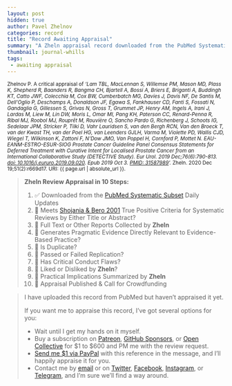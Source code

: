 ```yaml
---
layout: post
hidden: true
author: Pavel Zhelnov
categories: record
title: "Record Awaiting Appraisal"
summary: "A Zheln appraisal record downloaded from the PubMed Systematic Subset daily updates."
thumbnail: journal-whills
tags:
 - awaiting appraisal
---
```


<small id="citation">Zhelnov P. A critical appraisal of _‘Lam TBL, MacLennan S, Willemse PM, Mason MD, Plass K, Shepherd R, Baanders R, Bangma CH, Bjartell A, Bossi A, Briers E, Briganti A, Buddingh KT, Catto JWF, Colecchia M, Cox BW, Cumberbatch MG, Davies J, Davis NF, De Santis M, Dell'Oglio P, Deschamps A, Donaldson JF, Egawa S, Fankhauser CD, Fanti S, Fossati N, Gandaglia G, Gillessen S, Grivas N, Gross T, Grummet JP, Henry AM, Ingels A, Irani J, Lardas M, Liew M, Lin DW, Moris L, Omar MI, Pang KH, Paterson CC, Renard-Penna R, Ribal MJ, Roobol MJ, Rouprêt M, Rouvière O, Sancho Pardo G, Richenberg J, Schoots IG, Sedelaar JPM, Stricker P, Tilki D, Vahr Lauridsen S, van den Bergh RCN, Van den Broeck T, van der Kwast TH, van der Poel HG, van Leenders GJLH, Varma M, Violette PD, Wallis CJD, Wiegel T, Wilkinson K, Zattoni F, N'Dow JMO, Van Poppel H, Cornford P, Mottet N. EAU-EANM-ESTRO-ESUR-SIOG Prostate Cancer Guideline Panel Consensus Statements for Deferred Treatment with Curative Intent for Localised Prostate Cancer from an International Collaborative Study (DETECTIVE Study). Eur Urol. 2019 Dec;76(6):790-813. [doi: 10.1016/j.eururo.2019.09.020](https://doi.org/10.1016/j.eururo.2019.09.020). Epub 2019 Oct 3. [PMID: 31587989](https://pubmed.gov/31587989)’._ Zheln. 2020 Dec 19;51(2):r669d17. URI: {{ page.url | absolute_url }}.</small>

> **Zheln Review Appraisal in 10 Steps:**
>
> 1. ✅ Downloaded from the [PubMed Systematic Subset](https://github.com/p1m-ortho/qs-global-ortho-search-queries/blob/global-sr-query/README.md) Daily Updates
> 2. 🔄 Meets [Shojania & Bero 2001](https://www.researchgate.net/publication/11820967_Taking_Advantage_of_the_Explosion_of_Systematic_Reviews_An_Efficient_MEDLINE_Search_Strategy) True Positive Criteria for Systematic Reviews by Either Title or Abstract?
> 3. 🔄 Full Text or Other Reports Collected by **Zheln**
> 4. 🔄 Generates Pragmatic Evidence Directly Relevant to Evidence-Based Practice?
> 5. 🔄 Is Duplicate?
> 6. 🔄 Passed or Failed Replication?
> 7. 🔄 Has Critical Conduct Flaws?
> 8. 🔄 Liked or Disliked by **Zheln**?
> 9. 🔄 Practical Implications Summarized by **Zheln**
> 10. 🔄 Appraisal Published & Call for Crowdfunding

> I have uploaded this record from PubMed but haven’t appraised it yet.
>
> If you want me to appraise this record, I’ve got several options for you:
> * Wait until I get my hands on it myself.
> * Buy a subscription on [Patreon](https://patreon.com/zheln), [GitHub Sponsors](https://github.com/sponsors/drzhelnov), or [Open Collective](https://opencollective.com/zheln) for $1 to $600 and PM me with the review request.
> * [Send me $1 via PayPal](https://paypal.me/pjelnov) with this reference in the message, and I’ll happily appraise it for you.
> * Contact me by [email](mailto:pavel@zheln.com) or on [Twitter](https://twitter.com/drzhelnov), [Facebook](https://facebook.com/drzhelnov), [Instagram](https://instagram.com/igzheln), or [Telegram](https://t.me/drzhelnov), and I’m sure we’ll find a way around.

